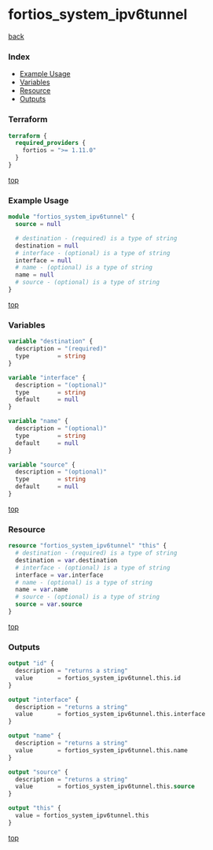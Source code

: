 # fortios_system_ipv6tunnel

[back](../fortios.md)

### Index

- [Example Usage](#example-usage)
- [Variables](#variables)
- [Resource](#resource)
- [Outputs](#outputs)

### Terraform

```terraform
terraform {
  required_providers {
    fortios = ">= 1.11.0"
  }
}
```

[top](#index)

### Example Usage

```terraform
module "fortios_system_ipv6tunnel" {
  source = null

  # destination - (required) is a type of string
  destination = null
  # interface - (optional) is a type of string
  interface = null
  # name - (optional) is a type of string
  name = null
  # source - (optional) is a type of string
}
```

[top](#index)

### Variables

```terraform
variable "destination" {
  description = "(required)"
  type        = string
}

variable "interface" {
  description = "(optional)"
  type        = string
  default     = null
}

variable "name" {
  description = "(optional)"
  type        = string
  default     = null
}

variable "source" {
  description = "(optional)"
  type        = string
  default     = null
}
```

[top](#index)

### Resource

```terraform
resource "fortios_system_ipv6tunnel" "this" {
  # destination - (required) is a type of string
  destination = var.destination
  # interface - (optional) is a type of string
  interface = var.interface
  # name - (optional) is a type of string
  name = var.name
  # source - (optional) is a type of string
  source = var.source
}
```

[top](#index)

### Outputs

```terraform
output "id" {
  description = "returns a string"
  value       = fortios_system_ipv6tunnel.this.id
}

output "interface" {
  description = "returns a string"
  value       = fortios_system_ipv6tunnel.this.interface
}

output "name" {
  description = "returns a string"
  value       = fortios_system_ipv6tunnel.this.name
}

output "source" {
  description = "returns a string"
  value       = fortios_system_ipv6tunnel.this.source
}

output "this" {
  value = fortios_system_ipv6tunnel.this
}
```

[top](#index)
